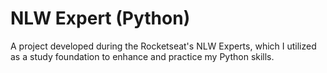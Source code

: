 
# NLW Expert (Python)

A project developed during the Rocketseat's NLW Experts, which I utilized 
as a study foundation to enhance and practice my Python skills.


